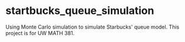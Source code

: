 # startbucks_queue_simulation
Using Monte Carlo simulation to simulate Starbucks' queue model. This project is for UW MATH 381.

